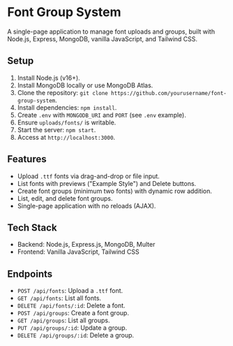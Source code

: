 # Font Group System

A single-page application to manage font uploads and groups, built with Node.js, Express, MongoDB, vanilla JavaScript, and Tailwind CSS.

## Setup

1. Install Node.js (v16+).
2. Install MongoDB locally or use MongoDB Atlas.
3. Clone the repository: `git clone https://github.com/yourusername/font-group-system`.
4. Install dependencies: `npm install`.
5. Create `.env` with `MONGODB_URI` and `PORT` (see `.env` example).
6. Ensure `uploads/fonts/` is writable.
7. Start the server: `npm start`.
8. Access at `http://localhost:3000`.

## Features

- Upload `.ttf` fonts via drag-and-drop or file input.
- List fonts with previews ("Example Style") and Delete buttons.
- Create font groups (minimum two fonts) with dynamic row addition.
- List, edit, and delete font groups.
- Single-page application with no reloads (AJAX).

## Tech Stack

- Backend: Node.js, Express.js, MongoDB, Multer
- Frontend: Vanilla JavaScript, Tailwind CSS

## Endpoints

- `POST /api/fonts`: Upload a `.ttf` font.
- `GET /api/fonts`: List all fonts.
- `DELETE /api/fonts/:id`: Delete a font.
- `POST /api/groups`: Create a font group.
- `GET /api/groups`: List all groups.
- `PUT /api/groups/:id`: Update a group.
- `DELETE /api/groups/:id`: Delete a group.

